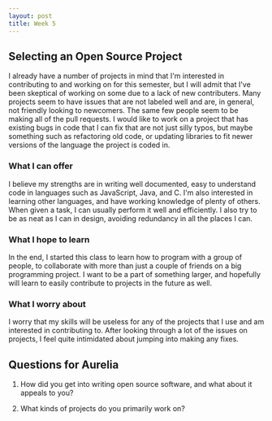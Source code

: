 ```yaml
---
layout: post
title: Week 5
---
```


## Selecting an Open Source Project

I already have a number of projects in mind that I'm interested in contributing to and working on for this semester, but I will admit that I've been skeptical of working on some due to a lack of new contributers.  Many projects seem to have issues that are not labeled well and are, in general, not friendly looking to newcomers.  The same few people seem to be making all of the pull requests.  I would like to work on a project that has existing bugs in code that I can fix that are not just silly typos, but maybe something such as refactoring old code, or updating libraries to fit newer versions of the language the project is coded in.

### What I can offer

I believe my strengths are in writing well documented, easy to understand code in languages such as JavaScript, Java, and C.  I'm also interested in learning other languages, and have working knowledge of plenty of others.  When given a task, I can usually perform it well and efficiently.  I also try to be as neat as I can in design, avoiding redundancy in all the places I can.

### What I hope to learn

In the end, I started this class to learn how to program with a group of people, to collaborate with more than just a couple of friends on a big programming project.  I want to be a part of something larger, and hopefully will learn to easily contribute to projects in the future as well.

### What I worry about

I worry that my skills will be useless for any of the projects that I use and am interested in contributing to.  After looking through a lot of the issues on projects, I feel quite intimidated about jumping into making any fixes.

## Questions for Aurelia

1) How did you get into writing open source software, and what about it appeals to you?

2) What kinds of projects do you primarily work on?
